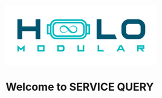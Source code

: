 ![HoloModular Logo](https://github.com/holomodular/.github/blob/main/profile/Logo.png)

# Welcome to SERVICE QUERY
